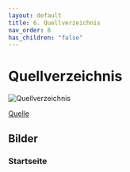 ```yaml
---
layout: default
title: 6. Quellverzeichnis
nav_order: 6
has_children: "false"
---
```

# Quellverzeichnis

![Quellverzeichnis](../../ressources/images/quellverzeichnis.png)

[Quelle](#quellverzeichnis-logo)

## Bilder

### Startseite
